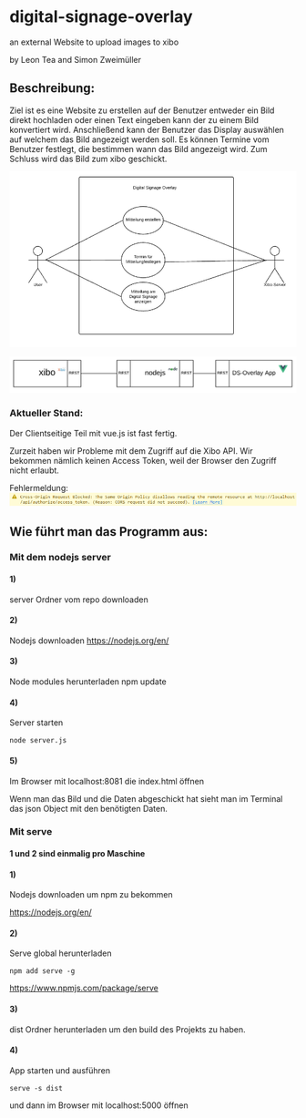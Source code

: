# digital-signage-overlay
an external Website to upload images to xibo

by Leon Tea and Simon Zweimüller

## Beschreibung:

Ziel ist es eine Website zu erstellen auf der Benutzer entweder ein Bild direkt hochladen oder einen Text eingeben kann der zu einem Bild konvertiert wird.
Anschließend kann der Benutzer das Display auswählen auf welchem das Bild angezeigt werden soll.
Es können Termine vom Benutzer festlegt, die bestimmen wann das Bild angezeigt wird. 
Zum Schluss wird das Bild zum xibo geschickt.

![Usecase Diagramm](/img/usecase_diagramm.png)

![Systemarchitektur](/img/Systemarchitektur.PNG)

### Aktueller Stand:

Der Clientseitige Teil mit vue.js ist fast fertig.

Zurzeit haben wir Probleme mit dem Zugriff auf die Xibo API. Wir bekommen nämlich keinen Access Token, weil der Browser den Zugriff nicht erlaubt.

Fehlermeldung:
![Error](/img/error.PNG)

## Wie führt man das Programm aus:

### Mit dem nodejs server

#### 1)
server Ordner vom repo downloaden

#### 2)
Nodejs downloaden 
<https://nodejs.org/en/>

#### 3)
Node modules herunterladen
    npm update

#### 4)
Server starten

    node server.js

#### 5)
Im Browser mit localhost:8081 die index.html öffnen

Wenn man das Bild und die Daten abgeschickt hat sieht man im Terminal das json Object mit den benötigten Daten.

### Mit serve

#### 1 und 2 sind einmalig pro Maschine

#### 1)
Nodejs downloaden um npm zu bekommen

<https://nodejs.org/en/>
#### 2)
Serve global herunterladen

    npm add serve -g
    
<https://www.npmjs.com/package/serve>
#### 3)
dist Ordner herunterladen um den build des Projekts zu haben.

#### 4)
App starten und ausführen

    serve -s dist
und dann im Browser mit localhost:5000 öffnen
